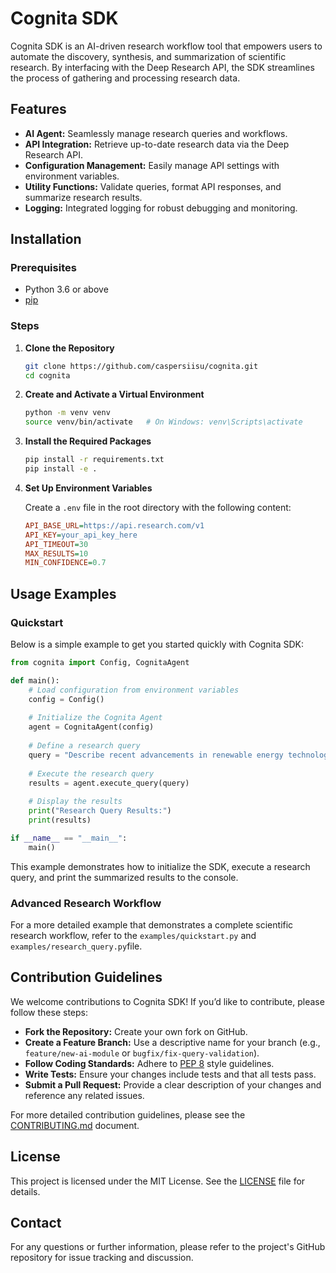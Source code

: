 # Cognita SDK

Cognita SDK is an AI-driven research workflow tool that empowers users to automate the discovery, synthesis, and summarization of scientific research. By interfacing with the Deep Research API, the SDK streamlines the process of gathering and processing research data.

## Features

- **AI Agent:** Seamlessly manage research queries and workflows.
- **API Integration:** Retrieve up-to-date research data via the Deep Research API.
- **Configuration Management:** Easily manage API settings with environment variables.
- **Utility Functions:** Validate queries, format API responses, and summarize research results.
- **Logging:** Integrated logging for robust debugging and monitoring.

## Installation

### Prerequisites

- Python 3.6 or above
- [pip](https://pip.pypa.io/en/stable/)

### Steps

1. **Clone the Repository**

   ```bash
   git clone https://github.com/caspersiisu/cognita.git
   cd cognita
   ```

2. **Create and Activate a Virtual Environment**

   ```bash
   python -m venv venv
   source venv/bin/activate   # On Windows: venv\Scripts\activate
   ```

3. **Install the Required Packages**

   ```bash
   pip install -r requirements.txt
   pip install -e .
   ```

4. **Set Up Environment Variables**

   Create a `.env` file in the root directory with the following content:

   ```ini
   API_BASE_URL=https://api.research.com/v1
   API_KEY=your_api_key_here
   API_TIMEOUT=30
   MAX_RESULTS=10
   MIN_CONFIDENCE=0.7
   ```

## Usage Examples

### Quickstart

Below is a simple example to get you started quickly with Cognita SDK:

```python
from cognita import Config, CognitaAgent

def main():
    # Load configuration from environment variables
    config = Config()
    
    # Initialize the Cognita Agent
    agent = CognitaAgent(config)
    
    # Define a research query
    query = "Describe recent advancements in renewable energy technologies."
    
    # Execute the research query
    results = agent.execute_query(query)
    
    # Display the results
    print("Research Query Results:")
    print(results)

if __name__ == "__main__":
    main()
```

This example demonstrates how to initialize the SDK, execute a research query, and print the summarized results to the console.

### Advanced Research Workflow

For a more detailed example that demonstrates a complete scientific research workflow, refer to the `examples/quickstart.py` and `examples/research_query.py`file.

## Contribution Guidelines

We welcome contributions to Cognita SDK! If you’d like to contribute, please follow these steps:

- **Fork the Repository:** Create your own fork on GitHub.
- **Create a Feature Branch:** Use a descriptive name for your branch (e.g., `feature/new-ai-module` or `bugfix/fix-query-validation`).
- **Follow Coding Standards:** Adhere to [PEP 8](https://www.python.org/dev/peps/pep-0008/) style guidelines.
- **Write Tests:** Ensure your changes include tests and that all tests pass.
- **Submit a Pull Request:** Provide a clear description of your changes and reference any related issues.

For more detailed contribution guidelines, please see the [CONTRIBUTING.md](docs/CONTRIBUTING.md) document.

## License

This project is licensed under the MIT License. See the [LICENSE](LICENSE) file for details.

## Contact

For any questions or further information, please refer to the project's GitHub repository for issue tracking and discussion.
